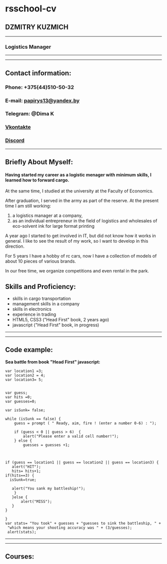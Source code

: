 # rsschool-cv

## DZMITRY KUZMICH
***
### Logistics Manager
***
***
## Contact information:

### Phone: +375(44)510-50-32
### E-mail: papirys13@yandex.by
### Telegram: @Dima K
### [Vkontakte](https://vk.com/id16581705)
### [Discord](https://discord.com/channels/@4yd)
***
## Briefly About Myself:

#### Having started my career as a logistic menager with minimum skills, I learned how to forward cargo.
At the same time, I studied at the university at the Faculty of Economics.

After graduation, I served in the army as part of the reserve.
At the present time I am still working:
 1. a logistics manager at a company, 
 2. as an individual entrepreneur in the field of logistics and wholesales of eco-solvent ink for large format printing

 A year ago I started to get involved in IT, but did not know how it works in general. I like to see the result of my work, so I want to develop in this direction.
 
 For 5 years I have a hobby of rc cars, now I have a collection of models of about 10 pieces of various brands.
 
 In our free time, we organize competitions and even rental in the park.

 ## Skills and Proficiency:

 - skills in cargo transportation
 - management skills in a company
 - skills in electronics
 - experience in trading
 - HTML5, CSS3 ("Head First" book, 2 years ago)
 - javascript ("Head First" book, in progress)
 ***
 ***
 ## Code example:

 **Sea battle from book "Head First" javascript:**

 ```
var location1 =3;
var location2 = 4;
var location3= 5;


var guess;
var hits =0;
var guesses=0;

var isSunk= false;

while (isSunk == false) {
     guess = prompt ( " Ready, aim, fire ! (enter a number 0-6) : ");
	 
	 if (guess < 0 || guess > 6)  {
		 alert("Please enter a valid cell number!");
	 } else {
		 guesses = guesses +1;
	 


if (guess == location1 || guess == location2 || guess == location3) {
	alert("HIT");
	hits= hits+1;
if(hits==3) { 
   isSunk=true;
   
    alert("You sank my battleship!");
     }
    }else {
		alert("MISS");
	}
}

}
var stats= "You took" + guesses + "guesses to sink the battleship, " +
  "which means your shooting accuracy was " + (3/guesses);
  alert(stats);

```
 ***
 ***

 ## Courses:

 



 

 

 